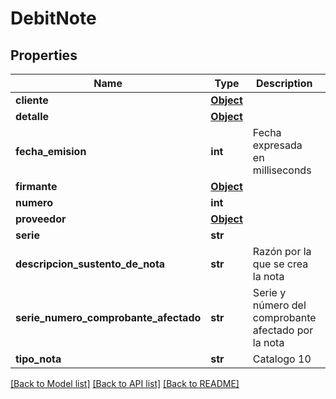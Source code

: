 # DebitNote

## Properties
Name | Type | Description | Notes
------------ | ------------- | ------------- | -------------
**cliente** | [**Object**](Object.md) |  | 
**detalle** | [**Object**](Object.md) |  | 
**fecha_emision** | **int** | Fecha expresada en milliseconds | [optional] 
**firmante** | [**Object**](Object.md) |  | [optional] 
**numero** | **int** |  | 
**proveedor** | [**Object**](Object.md) |  | 
**serie** | **str** |  | 
**descripcion_sustento_de_nota** | **str** | Razón por la que se crea la nota | 
**serie_numero_comprobante_afectado** | **str** | Serie y número del comprobante afectado por la nota | 
**tipo_nota** | **str** | Catalogo 10 | [optional] 

[[Back to Model list]](../README.md#documentation-for-models) [[Back to API list]](../README.md#documentation-for-api-endpoints) [[Back to README]](../README.md)

